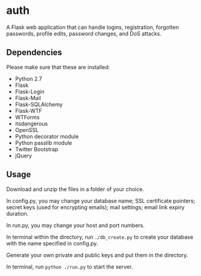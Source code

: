 auth
=====

A Flask web application that can handle logins, registration, forgotten passwords, profile edits, password changes, and DoS attacks.



Dependencies
-------------
Please make sure that these are installed:
* Python 2.7
* Flask
* Flask-Login
* Flask-Mail
* Flask-SQLAlchemy
* Flask-WTF
* WTForms
* itsdangerous
* OpenSSL
* Python decorator module
* Python passlib module
* Twitter Bootstrap
* jQuery



Usage
-------------
Download and unzip the files in a folder of your choice.

In config.py, you may change your database name; SSL certificate pointers; secret keys (used for encrypting emails); mail settings; email link expiry duration.

In run.py, you may change your host and port numbers.

In terminal within the directory, run `./db_create.py` to create your database with the name specified in config.py.

Generate your own private and public keys and put them in the directory.

In terminal, run `python ./run.py` to start the server.